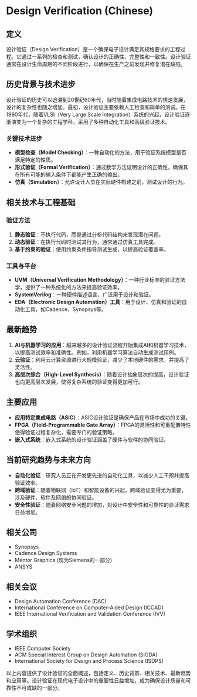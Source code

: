 # Design Verification (Chinese)

## 定义

设计验证（Design Verification）是一个确保电子设计满足其规格要求的工程过程。它通过一系列的检查和测试，确认设计的正确性、完整性和一致性。设计验证通常在设计生命周期的不同阶段进行，以确保在生产之前发现并修复潜在缺陷。

## 历史背景与技术进步

设计验证的历史可以追溯到20世纪60年代，当时随着集成电路技术的快速发展，设计的复杂性也随之增加。最初，设计验证主要依赖人工检查和简单的测试。在1990年代，随着VLSI（Very Large Scale Integration）系统的兴起，设计验证逐渐演变为一个复杂的工程学科，采用了多种自动化工具和高级验证技术。

### 关键技术进步

- **模型检查（Model Checking）**：一种自动化的方法，用于验证系统模型是否满足特定的性质。
- **形式验证（Formal Verification）**：通过数学方法证明设计的正确性，确保其在所有可能的输入条件下都能产生正确的输出。
- **仿真（Simulation）**：允许设计人员在实际硬件构建之前，测试设计的行为。

## 相关技术与工程基础

### 验证方法

1. **静态验证**：不执行代码，而是通过分析代码结构来发现潜在问题。
2. **动态验证**：在执行代码时测试其行为，通常通过仿真工具完成。
3. **基于约束的验证**：使用约束条件指导测试生成，以提高验证覆盖率。

### 工具与平台

- **UVM（Universal Verification Methodology）**：一种行业标准的验证方法学，提供了一种系统化的方法来提高验证效率。
- **SystemVerilog**：一种硬件描述语言，广泛用于设计和验证。
- **EDA（Electronic Design Automation）工具**：用于设计、仿真和验证的自动化工具，如Cadence、Synopsys等。

## 最新趋势

1. **AI与机器学习的应用**：越来越多的设计验证流程开始集成AI和机器学习技术，以提高测试效率和准确性。例如，利用机器学习算法自动生成测试用例。
2. **云验证**：利用云计算资源进行大规模验证，减少了本地硬件的需求，并提高了灵活性。
3. **高层次综合（High-Level Synthesis）**：随着设计抽象层次的提高，设计验证也向更高层次发展，使得复杂系统的验证变得更加可行。

## 主要应用

- **应用特定集成电路（ASIC）**：ASIC设计验证是确保产品在市场中成功的关键。
- **FPGA（Field-Programmable Gate Array）**：FPGA的灵活性和可重配置特性使得验证过程复杂化，需要专门的验证策略。
- **嵌入式系统**：嵌入式系统的设计验证涵盖了硬件与软件的协同验证。

## 当前研究趋势与未来方向

- **自动化验证**：研究人员正在开发更先进的自动化工具，以减少人工干预并提高验证效率。
- **跨域验证**：随着物联网（IoT）和智能设备的兴起，跨域验证变得尤为重要，涉及硬件、软件及网络的协同验证。
- **安全性验证**：随着网络安全问题的增加，对设计中安全性和可靠性的验证需求日益增加。

## 相关公司

- Synopsys
- Cadence Design Systems
- Mentor Graphics (现为Siemens的一部分)
- ANSYS

## 相关会议

- Design Automation Conference (DAC)
- International Conference on Computer-Aided Design (ICCAD)
- IEEE International Verification and Validation Conference (IVV)

## 学术组织

- IEEE Computer Society
- ACM Special Interest Group on Design Automation (SIGDA)
- International Society for Design and Process Science (ISDPS)

以上内容提供了设计验证的全面概述，包括定义、历史背景、相关技术、最新趋势和应用等。设计验证在现代电子设计中的重要性日益增加，成为确保设计质量和可靠性不可或缺的一部分。